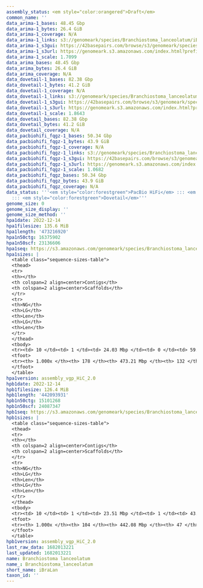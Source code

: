 ```yaml
---
assembly_status: <em style="color:orangered">Draft</em>
common_name: ''
data_arima-1_bases: 48.45 Gbp
data_arima-1_bytes: 26.4 GiB
data_arima-1_coverage: N/A
data_arima-1_links: s3://genomeark/species/Branchiostoma_lanceolatum/iBraLan1/genomic_data/arima/<br>
data_arima-1_s3gui: https://42basepairs.com/browse/s3/genomeark/species/Branchiostoma_lanceolatum/iBraLan1/genomic_data/arima/
data_arima-1_s3url: https://genomeark.s3.amazonaws.com/index.html?prefix=species/Branchiostoma_lanceolatum/iBraLan1/genomic_data/arima/
data_arima-1_scale: 1.7099
data_arima_bases: 48.45 Gbp
data_arima_bytes: 26.4 GiB
data_arima_coverage: N/A
data_dovetail-1_bases: 82.38 Gbp
data_dovetail-1_bytes: 41.2 GiB
data_dovetail-1_coverage: N/A
data_dovetail-1_links: s3://genomeark/species/Branchiostoma_lanceolatum/iBraLan1/genomic_data/dovetail/<br>
data_dovetail-1_s3gui: https://42basepairs.com/browse/s3/genomeark/species/Branchiostoma_lanceolatum/iBraLan1/genomic_data/dovetail/
data_dovetail-1_s3url: https://genomeark.s3.amazonaws.com/index.html?prefix=species/Branchiostoma_lanceolatum/iBraLan1/genomic_data/dovetail/
data_dovetail-1_scale: 1.8643
data_dovetail_bases: 82.38 Gbp
data_dovetail_bytes: 41.2 GiB
data_dovetail_coverage: N/A
data_pacbiohifi_fqgz-1_bases: 50.34 Gbp
data_pacbiohifi_fqgz-1_bytes: 43.9 GiB
data_pacbiohifi_fqgz-1_coverage: N/A
data_pacbiohifi_fqgz-1_links: s3://genomeark/species/Branchiostoma_lanceolatum/iBraLan1/genomic_data/pacbio_hifi/<br>
data_pacbiohifi_fqgz-1_s3gui: https://42basepairs.com/browse/s3/genomeark/species/Branchiostoma_lanceolatum/iBraLan1/genomic_data/pacbio_hifi/
data_pacbiohifi_fqgz-1_s3url: https://genomeark.s3.amazonaws.com/index.html?prefix=species/Branchiostoma_lanceolatum/iBraLan1/genomic_data/pacbio_hifi/
data_pacbiohifi_fqgz-1_scale: 1.0682
data_pacbiohifi_fqgz_bases: 50.34 Gbp
data_pacbiohifi_fqgz_bytes: 43.9 GiB
data_pacbiohifi_fqgz_coverage: N/A
data_status: '''<em style="color:forestgreen">PacBio HiFi</em> ::: <em style="color:forestgreen">Arima</em>
  ::: <em style="color:forestgreen">Dovetail</em>'''
genome_size: 0
genome_size_display: ''
genome_size_method: ''
hpa1date: 2022-12-14
hpa1filesize: 135.6 MiB
hpa1length: '473216920'
hpa1n50ctg: 16375902
hpa1n50scf: 23136606
hpa1seq: https://s3.amazonaws.com/genomeark/species/Branchiostoma_lanceolatum/iBraLan1/assembly_vgp_HiC_2.0/iBraLan1.HiC.hap1.20221214.fasta.gz
hpa1sizes: |
  <table class="sequence-sizes-table">
  <thead>
  <tr>
  <th></th>
  <th colspan=2 align=center>Contigs</th>
  <th colspan=2 align=center>Scaffolds</th>
  </tr>
  <tr>
  <th>NG</th>
  <th>LG</th>
  <th>Len</th>
  <th>LG</th>
  <th>Len</th>
  </tr>
  </thead>
  <tbody>
  <tr><td> 10 </td><td> 1 </td><td> 24.03 Mbp </td><td> 0 </td><td> 59.25 Mbp </td></tr><tr><td> 20 </td><td> 4 </td><td> 19.14 Mbp </td><td> 1 </td><td> 40.22 Mbp </td></tr><tr><td> 30 </td><td> 6 </td><td> 18.14 Mbp </td><td> 3 </td><td> 32.88 Mbp </td></tr><tr><td> 40 </td><td> 9 </td><td> 17.99 Mbp </td><td> 4 </td><td> 25.60 Mbp </td></tr><tr style="background-color:#cccccc;"><td> 50 </td><td> 12 </td><td style="background-color:#88ff88;"> 16.38 Mbp </td><td> 6 </td><td style="background-color:#88ff88;"> 23.14 Mbp </td></tr><tr><td> 60 </td><td> 15 </td><td> 14.88 Mbp </td><td> 8 </td><td> 22.28 Mbp </td></tr><tr><td> 70 </td><td> 18 </td><td> 12.89 Mbp </td><td> 11 </td><td> 19.57 Mbp </td></tr><tr><td> 80 </td><td> 23 </td><td> 7.47 Mbp </td><td> 13 </td><td> 18.94 Mbp </td></tr><tr><td> 90 </td><td> 33 </td><td> 3.09 Mbp </td><td> 16 </td><td> 16.72 Mbp </td></tr><tr><td> 100 </td><td> 177 </td><td> 17.02 Kbp </td><td> 131 </td><td> 17.02 Kbp </td></tr></tbody>
  <tfoot>
  <tr><th> 1.000x </th><th> 178 </th><th> 473.21 Mbp </th><th> 132 </th><th> 473.22 Mbp </th></tr>
  </tfoot>
  </table>
hpa1version: assembly_vgp_HiC_2.0
hpb1date: 2022-12-14
hpb1filesize: 126.4 MiB
hpb1length: '442093931'
hpb1n50ctg: 15101268
hpb1n50scf: 24087347
hpb1seq: https://s3.amazonaws.com/genomeark/species/Branchiostoma_lanceolatum/iBraLan1/assembly_vgp_HiC_2.0/iBraLan1.HiC.hap2.20221214.fasta.gz
hpb1sizes: |
  <table class="sequence-sizes-table">
  <thead>
  <tr>
  <th></th>
  <th colspan=2 align=center>Contigs</th>
  <th colspan=2 align=center>Scaffolds</th>
  </tr>
  <tr>
  <th>NG</th>
  <th>LG</th>
  <th>Len</th>
  <th>LG</th>
  <th>Len</th>
  </tr>
  </thead>
  <tbody>
  <tr><td> 10 </td><td> 1 </td><td> 23.51 Mbp </td><td> 1 </td><td> 43.29 Mbp </td></tr><tr><td> 20 </td><td> 3 </td><td> 19.00 Mbp </td><td> 2 </td><td> 40.91 Mbp </td></tr><tr><td> 30 </td><td> 6 </td><td> 18.05 Mbp </td><td> 3 </td><td> 34.18 Mbp </td></tr><tr><td> 40 </td><td> 8 </td><td> 17.06 Mbp </td><td> 4 </td><td> 31.54 Mbp </td></tr><tr style="background-color:#cccccc;"><td> 50 </td><td> 11 </td><td style="background-color:#88ff88;"> 15.10 Mbp </td><td> 6 </td><td style="background-color:#88ff88;"> 24.09 Mbp </td></tr><tr><td> 60 </td><td> 14 </td><td> 11.17 Mbp </td><td> 7 </td><td> 22.27 Mbp </td></tr><tr><td> 70 </td><td> 19 </td><td> 8.58 Mbp </td><td> 10 </td><td> 20.35 Mbp </td></tr><tr><td> 80 </td><td> 26 </td><td> 5.52 Mbp </td><td> 12 </td><td> 19.69 Mbp </td></tr><tr><td> 90 </td><td> 37 </td><td> 2.12 Mbp </td><td> 14 </td><td> 17.96 Mbp </td></tr><tr><td> 100 </td><td> 103 </td><td> 21.93 Kbp </td><td> 46 </td><td> 21.93 Kbp </td></tr></tbody>
  <tfoot>
  <tr><th> 1.000x </th><th> 104 </th><th> 442.08 Mbp </th><th> 47 </th><th> 442.09 Mbp </th></tr>
  </tfoot>
  </table>
hpb1version: assembly_vgp_HiC_2.0
last_raw_data: 1682013221
last_updated: 1682013221
name: Branchiostoma lanceolatum
name_: Branchiostoma_lanceolatum
short_name: iBraLan
taxon_id: ''
---
```

